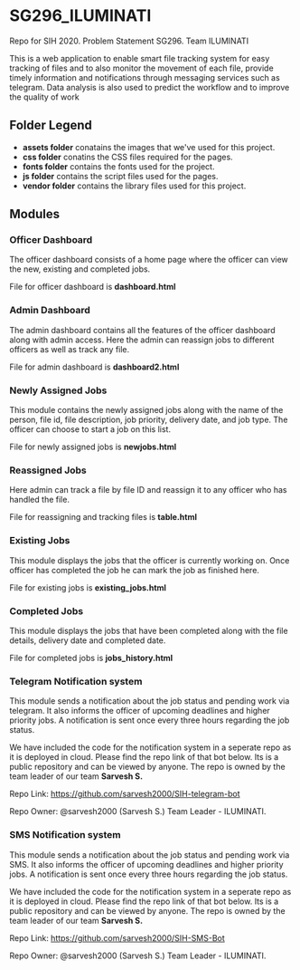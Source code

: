 # SG296_ILUMINATI
Repo for SIH 2020. Problem Statement SG296. Team ILUMINATI

This is a web application to enable smart file tracking system for easy tracking of files and to also monitor the movement of each file, provide timely information and notifications through messaging services such as telegram. Data analysis is also used to predict the workflow and to improve the quality of work

## Folder Legend

* **assets folder** conatains the images that we've used for this project.
* **css folder** conatins the CSS files required for the pages.
* **fonts folder** contains the fonts used for the project.
* **js folder** contains the script files used for the pages.
* **vendor folder** contains the library files used for this project.

## Modules
### Officer Dashboard
The officer dashboard consists of a home page where the officer can view the new, existing and completed jobs.

File for officer dashboard is **dashboard.html**

### Admin Dashboard
The admin dashboard contains all the features of the officer dashboard along with admin access. Here the admin can reassign jobs to different officers as well as track any file.

File for admin dashboard is **dashboard2.html**

### Newly Assigned Jobs
This module contains the newly assigned jobs along with the name of the person, file id, file description, job priority, delivery date, and job type. The officer can choose to start a job on this list.

File for newly assigned jobs is **newjobs.html**

### Reassigned Jobs
Here admin can track a file by file ID and reassign it to any officer who has handled the file.

File for reassigning and tracking files is **table.html**

### Existing Jobs
This module displays the jobs that the officer is currently working on. Once officer has completed the job he can mark the job as finished here. 

File for existing jobs is **existing_jobs.html**

### Completed Jobs
This module displays the jobs that have been completed along with the file details, delivery date and completed date.

File for completed jobs is **jobs_history.html**

### Telegram Notification system
This module sends a notification about the job status and pending work via telegram. It also informs the officer of upcoming deadlines and higher priority jobs. A notification is sent once every three hours regarding the job status.

We have included the code for the notification system in a seperate repo as it is deployed in cloud. Please find the repo link of that bot below. Its is a public repository and can be viewed by anyone. The repo is owned by the team leader of our team **Sarvesh S.**

Repo Link: https://github.com/sarvesh2000/SIH-telegram-bot

Repo Owner: @sarvesh2000 (Sarvesh S.) Team Leader - ILUMINATI.

### SMS Notification system
This module sends a notification about the job status and pending work via SMS. It also informs the officer of upcoming deadlines and higher priority jobs. A notification is sent once every three hours regarding the job status.

We have included the code for the notification system in a seperate repo as it is deployed in cloud. Please find the repo link of that bot below. Its is a public repository and can be viewed by anyone. The repo is owned by the team leader of our team **Sarvesh S.**

Repo Link: https://github.com/sarvesh2000/SIH-SMS-Bot

Repo Owner: @sarvesh2000 (Sarvesh S.) Team Leader - ILUMINATI.
